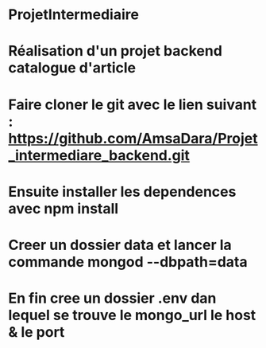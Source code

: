 # ProjetIntermediaire

# Réalisation d'un projet backend catalogue d'article

# Faire cloner le git avec le lien suivant : https://github.com/AmsaDara/Projet_intermediare_backend.git

# Ensuite installer les dependences avec npm install

# Creer un dossier data et lancer la commande mongod --dbpath=data

# En fin cree un dossier .env dan lequel se trouve le mongo_url le host & le port 

